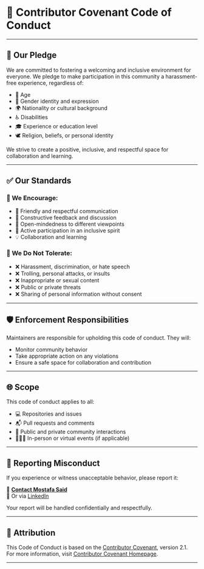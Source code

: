 # 🤝 Contributor Covenant Code of Conduct

---

## 🌟 Our Pledge

We are committed to fostering a welcoming and inclusive environment for everyone. We pledge to make participation in this community a harassment-free experience, regardless of:

- 🧑 Age  
- 🌈 Gender identity and expression  
- 🌍 Nationality or cultural background  
- ♿ Disabilities  
- 🎓 Experience or education level  
- 🕊️ Religion, beliefs, or personal identity

We strive to create a positive, inclusive, and respectful space for collaboration and learning.

---

## ✅ Our Standards

### 💬 We Encourage:

- 🤗 Friendly and respectful communication  
- 🎯 Constructive feedback and discussion  
- 🌱 Open-mindedness to different viewpoints  
- 🙌 Active participation in an inclusive spirit  
- 💡 Collaboration and learning

### 🚫 We Do Not Tolerate:

- ❌ Harassment, discrimination, or hate speech  
- ❌ Trolling, personal attacks, or insults  
- ❌ Inappropriate or sexual content  
- ❌ Public or private threats  
- ❌ Sharing of personal information without consent

---

## 🛡️ Enforcement Responsibilities

Maintainers are responsible for upholding this code of conduct. They will:

- Monitor community behavior  
- Take appropriate action on any violations  
- Ensure a safe space for collaboration and contribution

---

## 🌐 Scope

This code of conduct applies to all:

- 💻 Repositories and issues  
- 📬 Pull requests and comments  
- 📱 Public and private community interactions  
- 🧑‍🤝‍🧑 In-person or virtual events (if applicable)

---

## 📣 Reporting Misconduct

If you experience or witness unacceptable behavior, please report it:

📧 **[Contact Mostafa Said](mailto:m.ssaid356@gmail.com)**  
🔗 Or via [LinkedIn](https://www.linkedin.com/in/mostafa-said/)

Your report will be handled confidentially and respectfully.

---

## 📄 Attribution

This Code of Conduct is based on the [Contributor Covenant](https://www.contributor-covenant.org), version 2.1.  
For more information, visit [Contributor Covenant Homepage](https://www.contributor-covenant.org).

---
